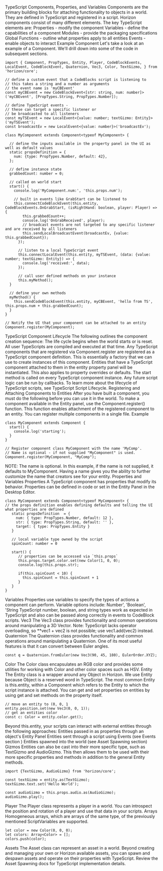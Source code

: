 TypeScript Components, Properties, and Variables
Components are the primary building blocks for attaching functionality to objects in a world. They are defined in TypeScript and registered in a script. Horizon components consist of many different elements. The key TypeScript elements are:
Properties - modify the component
Variables - define the capabilities of a component
Modules - provide the packaging specifications
Global Functions - outline what properties apply to all entities
Events - enable objects to interact
Example Component
Let's take a look at an example of a Component. We'll drill down into some of the code in subsequent sections.
```
import { Component, PropTypes, Entity, Player, CodeBlockEvents, LocalEvent, CodeBlockEvent, Quaternion, Vec3, Color, TextGizmo, } from 'horizon/core';

// define a custom event that a CodeBlocks script is listening to
// this takes a string and a number as arguments
// the event name is 'myCBEvent'
const myCBEvent = new CodeBlockEvent<[str: string, num: number]>('myCBEvent', [PropTypes.String, PropTypes.Number]);

// define TypeScript events -
// these can target a specific listener or
// be broadcasted to all listeners
const myTSEvent = new LocalEvent<{value: number; textGizmo: Entity}>('myTSEvent');
const broadcastEv = new LocalEvent<{value: number}>('broadcastEv');

class MyComponent extends Component<typeof MyComponent> {

  // define the inputs available in the property panel in the UI as well as default values
  static propsDefinition = {
    num: {type: PropTypes.Number, default: 42},
  };

  // define instance state
  grabbedCount: number = 0;

  // called on world start
  start() {
    console.log('MyComponent.num:', 'this.props.num');

    // built in events like GrabStart can be listened to
    this.connectCodeBlockEvent(this.entity, CodeBlockEvents.OnGrabStart, (isRightHand: boolean, player: Player) => {
        this.grabbedCount++;
        console.log('OnGrabReceived', player);
        // broadcast events are not targeted to any specific listener and are received by all listeners
        this.sendLocalBroadcastEvent(broadcastEv, {value: this.grabbedCount});
      });

      // listen to a local TypeScript event
      this.connectLocalEvent(this.entity, myTSEvent, (data: {value: number; textGizmo: Entity}) => {
        console.log('received:', data);
      });

      // call user defined methods on your instance
      this.myMethod();
  }

  // define your own methods
  myMethod() {
    this.sendCodeBlockEvent(this.entity, myCBEvent, 'hello from TS', this.props.num + this.grabbedCount);
  }
}

// Notify the UI that your component can be attached to an entity
Component.register(MyComponent);
```
TypeScript Component Lifecycle
The following outlines the component creation sequence:
The life cycle begins when the world starts or is reset. All user TypeScripts are compiled and executed at that time.
Any TypeScript components that are registered via Component.register are registered as a TypeScript component definition. This is essentially a factory that we can use to create instances of this component.
Entities that have a TypeScript component attached to them in the entity property panel will be instantiated. This also applies to property overrides or defaults.
The start method is called on every TypeScript component instance. Any future script logic can be run by callbacks.
To learn more about the lifecycle of TypeScript scripts, see TypeScript Script Lifecycle.
Registering and Attaching Components to Entities
After you have built a component, you must do the following before you can use it in the world.
To make a component available in the Entity panel, use the Component.register() function.
This function enables attachment of the registered component to an entity.
You can register multiple components in a single file.
Example
```
class MyComponent extends Component {
  start() {
    console.log('starting');
  }
}

// Register component class MyComponent with the name 'MyComp'.
// Name is optional - if not supplied "MyComponent" is used.
Component.register(MyComponent, "MyComp");
```
NOTE: The name is optional. In this example, if the name is not supplied, it defaults to MyComponent. Having a name gives you the ability to further customize the name that creators see for your entity.
Properties and Variables
Properties
A TypeScript component has properties that modify its behavior. Properties can be defined in code or set in the Entity Panel in the Desktop Editor.
```
class MyComponent extends Component<typeof MyComponent> {
// the props definition enables defining defaults and telling the UI what properties are defined
   static propsDefinition  = {
     num: { type: PropTypes.Number, default: 12 },
     str: { type: PropTypes.String, default: '' },
     target: { type: PropTypes.Entity }
   }

   // local variable type owned by the script
   spinCount: number = 0

   start() {
      // properties can be accessed via `this.props`
      this.props.target.color.set(new Color(1, 0, 0);
      console.log(this.props.str);

      if(this.spinCount < 10) {
        this.spinCount = this.spinCount + 1
      }
   }
}
```
Variables
Properties use variables to specify the types of actions a component can perform. Variable options include:
Number', 'Boolean', 'String
TypeScript number, boolean, and string types work as expected in TypeScript and also can be passed along correctly in events to CodeBlock scripts.
Vec3
The Vec3 class provides functionality and common operations around manipulating a 3D Vector. Note: TypeScript lacks operator overloading, so **vec1 + vec2 is not possible; use vec1.add(vec2) instead.
Quaternion
The Quaternion class provides functionality and common operations around manipulating a Quaternion. One of its most useful features is that it can convert between Euler angles.
```
const q = Quaternion.fromEuler(new Vec3(90, 45, 180), EulerOrder.XYZ);
```
Color
The Color class encapsulates an RGB color and provides some utilities for working with Color and other color spaces such as HSV.
Entity
The Entity class is a wrapper around any Object in Horizon. We use Entity because Object is a reserved word in TypeScript. The most common Entity is this.entity, within a Component which refers to the Entity to which the script instance is attached. You can get and set properties on entities by using get and set methods on the property itself.
```
// move an entity to (0, 0, 1
entity.position.set(new Vec3(0, 0, 1));
// get an entities color
const c: Color = entity.color.get();
```
Beyond this.entity, your scripts can interact with external entities through the following approaches:
Entities passed in as properties through an object's Entity Panel
Entities sent through a script using Events (see Events section )
Entities spawned into the world (see Asset Spawning section)
Gizmos
Entities can also be cast into their more specific type, such as TextGizmo and AudioGizmo. This then allows them to be used with their more specific properties and methods in addition to the general Entity methods.
```
import {TextGizmo, AudioGizmo} from 'horizon/core';

const textGizmo = entity.as(TextGizmo);
textGizmo.text.set('Hello World');

const audioGizmo = this.props.audio.as(AudioGizmo);
audioGizmo.play();
```
Player
The Player class represents a player in a world. You can introspect the position and rotation of a player and use that data in your scripts.
Arrays
Homogeneous arrays, which are arrays of the same type, of the previously mentioned ScriptVariables are supported.
```
let color = new Color(0, 0, 0);
let colors: Array<Color> = [];
colors.push(color);
```
Assets
The Asset class can represent an asset in a world. Beyond creating and managing your own or Horizon available assets, you can spawn and despawn assets and operate on their properties with TypeScript. Review the Asset Spawning docs for TypeScript implementation details.